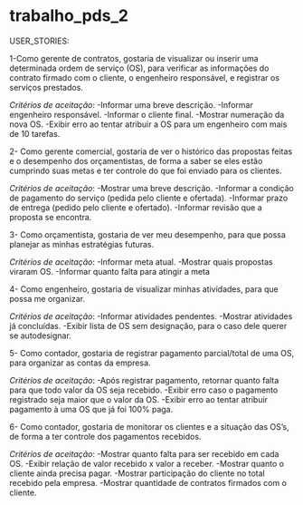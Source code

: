 # trabalho_pds_2

USER_STORIES:

1-Como gerente de contratos, gostaria de visualizar ou inserir uma determinada
ordem de serviço (OS), para verificar as informações do contrato 
firmado com o cliente, o engenheiro responsável, e registrar os serviços prestados.

  *Critérios de aceitação*:
    -Informar uma breve descrição.
    -Informar engenheiro responsável.
    -Informar o cliente final.
    -Mostrar numeração da nova OS.
    -Exibir erro ao tentar atribuir a OS para um engenheiro com mais de 10 tarefas.


2- Como gerente comercial, gostaria de ver o histórico das propostas feitas e o desempenho 
dos orçamentistas, de forma a saber se eles estão cumprindo suas metas e ter controle 
do que foi enviado para os clientes.

  *Critérios de aceitação*:
    -Mostrar uma breve descrição.
    -Informar a condição de pagamento do serviço (pedida pelo cliente e ofertada).
    -Informar prazo de entrega (pedido pelo cliente e ofertado).
    -Informar revisão que a proposta se encontra.
    
3- Como orçamentista, gostaria de ver meu desempenho, para que 
possa planejar as minhas estratégias futuras.

  *Critérios de aceitação*:
    -Informar meta atual.
    -Mostrar quais propostas viraram OS.
    -Informar quanto falta para atingir a meta
  
4- Como engenheiro, gostaria de visualizar minhas atividades, para 
que possa me organizar.

  *Critérios de aceitação*:
    -Informar atividades pendentes.
    -Mostrar atividades já concluídas.
    -Exibir lista de OS sem designação, para o caso dele querer se autodesignar.

5- Como contador, gostaria de registrar pagamento parcial/total de 
uma OS, para organizar as contas da empresa.

  *Critérios de aceitação*:
    -Após registrar pagamento, retornar quanto falta para que todo valor da OS seja recebido.
    -Exibir erro caso o pagamento registrado seja maior que o valor da OS.
    -Exibir erro ao tentar atribuir pagamento à uma OS que já foi 100% paga.
    
6- Como contador, gostaria de monitorar os clientes e a situação das OS’s, de
forma a ter controle dos pagamentos recebidos.

  *Critérios de aceitação*:
    -Mostrar quanto falta para ser recebido em cada OS.
    -Exibir relação de valor recebido x valor a receber.
    -Mostrar quanto o cliente ainda precisa pagar.
    -Mostrar participação do cliente no total recebido pela empresa.
    -Mostrar quantidade de contratos firmados com o cliente.


